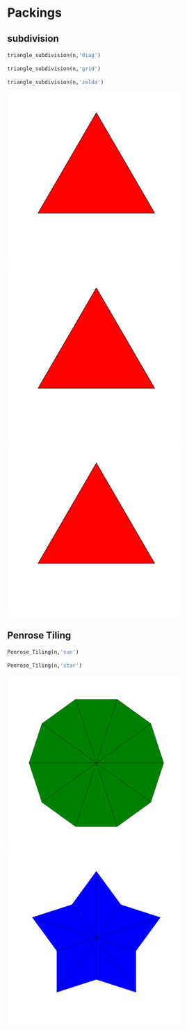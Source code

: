 # Packings

## subdivision

```py
triangle_subdivision(n,'diag')
```

```py
triangle_subdivision(n,'grid')
```

```py
triangle_subdivision(n,'zelda')
```

<p float="left">
  <img src="../Images/triangle_subdivision_diag.gif" width="400" />
  <img src="../Images/triangle_subdivision_grid.gif" width="400" />
  <img src="../Images/triangle_subdivision_zelda.gif" width="400" />
</p>

## Penrose Tiling

```py
Penrose_Tiling(n,'sun')
```

```py
Penrose_Tiling(n,'star')
```

<p float="left">
  <img src="../Images/penrose_tiling_sun.gif" width="400" />
  <img src="../Images/penrose_tiling_star.gif" width="400" />
</p>

